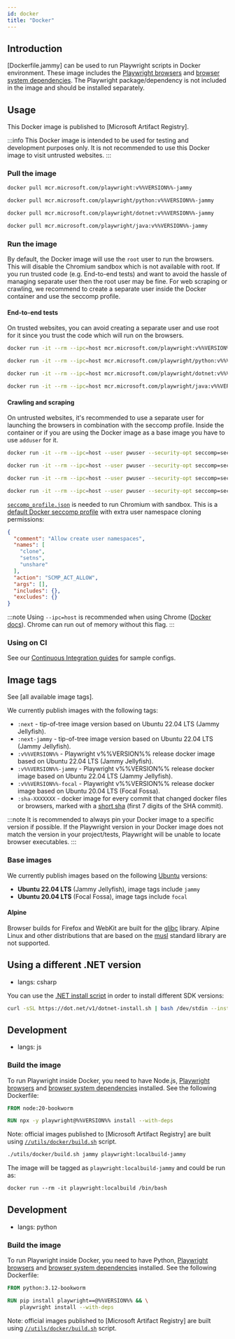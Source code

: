 ```yaml
---
id: docker
title: "Docker"
---
```


## Introduction

[Dockerfile.jammy] can be used to run Playwright scripts in Docker environment. These image includes the [Playwright browsers](./browsers.md#install-browsers) and [browser system dependencies](./browsers.md#install-system-dependencies). The Playwright package/dependency is not included in the image and should be installed separately.

## Usage

This Docker image is published to [Microsoft Artifact Registry].

:::info
This Docker image is intended to be used for testing and development purposes only. It is not recommended to use this Docker image to visit untrusted websites.
:::

### Pull the image

```bash js
docker pull mcr.microsoft.com/playwright:v%%VERSION%%-jammy
```

```bash python
docker pull mcr.microsoft.com/playwright/python:v%%VERSION%%-jammy
```

```bash csharp
docker pull mcr.microsoft.com/playwright/dotnet:v%%VERSION%%-jammy
```

```bash java
docker pull mcr.microsoft.com/playwright/java:v%%VERSION%%-jammy
```

### Run the image

By default, the Docker image will use the `root` user to run the browsers. This will disable the Chromium sandbox which is not available with root. If you run trusted code (e.g. End-to-end tests) and want to avoid the hassle of managing separate user then the root user may be fine. For web scraping or crawling, we recommend to create a separate user inside the Docker container and use the seccomp profile.

#### End-to-end tests

On trusted websites, you can avoid creating a separate user and use root for it since you trust the code which will run on the browsers.

```bash js
docker run -it --rm --ipc=host mcr.microsoft.com/playwright:v%%VERSION%%-jammy /bin/bash
```

```bash python
docker run -it --rm --ipc=host mcr.microsoft.com/playwright/python:v%%VERSION%%-jammy /bin/bash
```

```bash csharp
docker run -it --rm --ipc=host mcr.microsoft.com/playwright/dotnet:v%%VERSION%%-jammy /bin/bash
```

```bash java
docker run -it --rm --ipc=host mcr.microsoft.com/playwright/java:v%%VERSION%%-jammy /bin/bash
```

#### Crawling and scraping

On untrusted websites, it's recommended to use a separate user for launching the browsers in combination with the seccomp profile. Inside the container or if you are using the Docker image as a base image you have to use `adduser` for it.

```bash js
docker run -it --rm --ipc=host --user pwuser --security-opt seccomp=seccomp_profile.json mcr.microsoft.com/playwright:v%%VERSION%%-jammy /bin/bash
```

```bash python
docker run -it --rm --ipc=host --user pwuser --security-opt seccomp=seccomp_profile.json mcr.microsoft.com/playwright/python:v%%VERSION%%-jammy /bin/bash
```

```bash csharp
docker run -it --rm --ipc=host --user pwuser --security-opt seccomp=seccomp_profile.json mcr.microsoft.com/playwright/dotnet:v%%VERSION%%-jammy /bin/bash
```

```bash java
docker run -it --rm --ipc=host --user pwuser --security-opt seccomp=seccomp_profile.json mcr.microsoft.com/playwright/java:v%%VERSION%%-jammy /bin/bash
```

[`seccomp_profile.json`](https://github.com/microsoft/playwright/blob/main/utils/docker/seccomp_profile.json) is needed to run Chromium with sandbox. This is a [default Docker seccomp profile](https://github.com/docker/engine/blob/d0d99b04cf6e00ed3fc27e81fc3d94e7eda70af3/profiles/seccomp/default.json) with extra user namespace cloning permissions:

```json
{
  "comment": "Allow create user namespaces",
  "names": [
    "clone",
    "setns",
    "unshare"
  ],
  "action": "SCMP_ACT_ALLOW",
  "args": [],
  "includes": {},
  "excludes": {}
}
```

:::note
Using `--ipc=host` is recommended when using Chrome ([Docker docs](https://docs.docker.com/engine/reference/run/#ipc-settings---ipc)). Chrome can run out of memory without this flag.
:::


### Using on CI

See our [Continuous Integration guides](./ci.md) for sample configs.

## Image tags

See [all available image tags].

We currently publish images with the following tags:
- `:next` - tip-of-tree image version based on Ubuntu 22.04 LTS (Jammy Jellyfish).
- `:next-jammy` - tip-of-tree image version based on Ubuntu 22.04 LTS (Jammy Jellyfish).
- `:v%%VERSION%%` - Playwright v%%VERSION%% release docker image based on Ubuntu 22.04 LTS (Jammy Jellyfish).
- `:v%%VERSION%%-jammy` - Playwright v%%VERSION%% release docker image based on Ubuntu 22.04 LTS (Jammy Jellyfish).
- `:v%%VERSION%%-focal` - Playwright v%%VERSION%% release docker image based on Ubuntu 20.04 LTS (Focal Fossa).
- `:sha-XXXXXXX` - docker image for every commit that changed
  docker files or browsers, marked with a [short sha](https://git-scm.com/book/en/v2/Git-Tools-Revision-Selection#Short-SHA-1) (first 7 digits of the SHA commit).

:::note
It is recommended to always pin your Docker image to a specific version if possible. If the Playwright version in your Docker image does not match the version in your project/tests, Playwright will be unable to locate browser executables.
:::

### Base images

We currently publish images based on the following [Ubuntu](https://hub.docker.com/_/ubuntu) versions:
- **Ubuntu 22.04 LTS** (Jammy Jellyfish), image tags include `jammy`
- **Ubuntu 20.04 LTS** (Focal Fossa), image tags include `focal`

#### Alpine

Browser builds for Firefox and WebKit are built for the [glibc](https://en.wikipedia.org/wiki/Glibc) library. Alpine Linux and other distributions that are based on the [musl](https://en.wikipedia.org/wiki/Musl) standard library are not supported.

## Using a different .NET version
* langs: csharp

You can use the [.NET install script](https://learn.microsoft.com/en-us/dotnet/core/tools/dotnet-install-script) in order to install different SDK versions:

```bash
curl -sSL https://dot.net/v1/dotnet-install.sh | bash /dev/stdin --install-dir /usr/share/dotnet --channel 6.0
```

## Development
* langs: js

### Build the image

To run Playwright inside Docker, you need to have Node.js, [Playwright browsers](./browsers.md#install-browsers) and [browser system dependencies](./browsers.md#install-system-dependencies) installed. See the following Dockerfile:

```Dockerfile
FROM node:20-bookworm

RUN npx -y playwright@%%VERSION%% install --with-deps
```

Note: official images published to [Microsoft Artifact Registry] are built using [`//utils/docker/build.sh`](https://github.com/microsoft/playwright/blob/main/utils/docker/build.sh) script.

```txt
./utils/docker/build.sh jammy playwright:localbuild-jammy
```

The image will be tagged as `playwright:localbuild-jammy` and could be run as:

```txt
docker run --rm -it playwright:localbuild /bin/bash
```

## Development
* langs: python

### Build the image

To run Playwright inside Docker, you need to have Python, [Playwright browsers](./browsers.md#install-browsers) and [browser system dependencies](./browsers.md#install-system-dependencies) installed. See the following Dockerfile:

```Dockerfile
FROM python:3.12-bookworm

RUN pip install playwright==@%%VERSION%% && \
    playwright install --with-deps
```

Note: official images published to [Microsoft Artifact Registry] are built using [`//utils/docker/build.sh`](https://github.com/microsoft/playwright-python/blob/main/utils/docker/build.sh) script.

